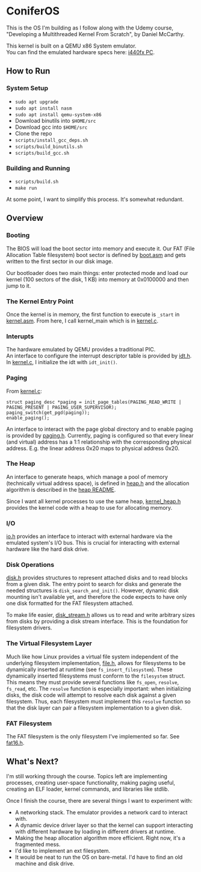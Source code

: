 # ConiferOS
This is the OS I'm building as I follow along with
the Udemy course, "Developing a Multithreaded Kernel From Scratch", 
by Daniel McCarthy.

This kernel is built on a QEMU x86 System emulator.  
You can find the emulated hardware specs here: [i440fx PC](https://www.qemu.org/docs/master/system/i386/pc.html).

## How to Run
### System Setup
- `sudo apt upgrade`
- `sudo apt install nasm`
- `sudo apt install qemu-system-x86`
- Download binutils into `$HOME/src`
- Download gcc into `$HOME/src`
- Clone the repo
- `scripts/install_gcc_deps.sh`
- `scripts/build_binutils.sh`
- `scripts/build_gcc.sh`
### Building and Running
- `scripts/build.sh`
- `make run`

At some point, I want to simplify this process.  It's somewhat redundant.

## Overview

### Booting
The BIOS will load the boot sector into memory and execute it.
Our FAT (File Allocation Table filesystem) boot sector is defined by [boot.asm](src/boot/boot.asm) and gets written to the first sector in our disk image.

Our bootloader does two main things: enter protected mode and load our kernel (100 sectors of the disk, 1 KB) into memory at 0x0100000 and then jump to it.

### The Kernel Entry Point
Once the kernel is in memory, the first function to execute is
`_start` in [kernel.asm](src/kernel.asm).  From here, I call kernel_main
which is in [kernel.c](src/kernel.c).  

### Interupts
The hardware emulated by QEMU provides a traditional PIC.  
An interface to configure the interrupt descriptor table is provided by 
[idt.h](src/idt/idt.h). In [kernel.c](src/kernel.c), I initialize the idt with `idt_init()`.

### Paging
From [kernel.c](src/kernel.c):
```
struct paging_desc *paging = init_page_tables(PAGING_READ_WRITE | PAGING_PRESENT | PAGING_USER_SUPERVISOR);
paging_switch(get_pgd(paging));
enable_paging();
```

An interface to interact with the page global directory and to enable paging is provided by 
[paging.h](src/memory/paging/paging.h).  Currently, paging is configured so that every linear (and virtual) address 
has a 1:1 relationship with the corresponding physical address. E.g. the linear address 0x20 maps to physical address 0x20.

### The Heap
An interface to generate heaps, which manage a pool of memory (technically virtual address space),
is defined in [heap.h](src/memory/heap/heap.h) and the allocation algorithm is described in 
the [heap README](src/memory/heap/README.md).  

Since I want all kernel processes to use the same heap, [kernel_heap.h](src/memory/heap/kernel_heap.h)
provides the kernel code with a heap to use for allocating memory.

### I/O
[io.h](src/io/io.h) provides an interface to interact with external hardware via the 
emulated system's I/O bus.  This is crucial for interacting with external hardware like
the hard disk drive.

### Disk Operations
[disk.h](src/disk/disk.h) provides structures to represent attached disks and to 
read blocks from a given disk.  The entry point to search for disks and generate the needed structures is `disk_search_and_init()`.
However, dynamic disk mounting isn't available yet,
and therefore the code expects to have only one disk formatted for the FAT filesystem attached.

To make life easier, [disk_stream.h](src/disk/disk_stream.h) allows us to read and write arbitrary sizes from disks 
by providing a disk stream interface.  This is the foundation for filesystem drivers.

### The Virtual Filesystem Layer
Much like how Linux provides a virtual file system independent of the underlying 
filesystem implementation, [file.h](src/fs/file.h), allows for filesystems to be dynamically inserted at runtime
(see `fs_insert_filesystem`).  These dynamically inserted filesystems must conform to the 
`filesystem` struct.  This means they must provide several functions like `fs_open`, `resolve`, `fs_read`, etc.
The `resolve` function is especially important: when initializing disks, the disk code will attempt to resolve each
disk against a given filesystem.  Thus, each filesystem must implement this `resolve` function so that the disk layer can pair 
a filesystem implementation to a given disk.

### FAT Filesystem
The FAT filesystem is the only filesystem I've implemented so far.  See [fat16.h](src/fs/fat/fat16.h).

## What's Next?
I'm still working through the course.  Topics left are implementing processes, creating user-space
functionality, making paging useful, creating an ELF loader, kernel commands, and libraries like stdlib.

Once I finish the course, there are several things I want to experiment with:
- A networking stack.  The emulator provides a network card to interact with.
- A dynamic device driver layer so that the kernel can support interacting with different hardware by loading in different drivers at runtime.
- Making the heap allocation algorithm more efficient.  Right now, it's a fragmented mess. 
- I'd like to implement an ext filesystem.
- It would be neat to run the OS on bare-metal. I'd have to find an old machine and disk drive.